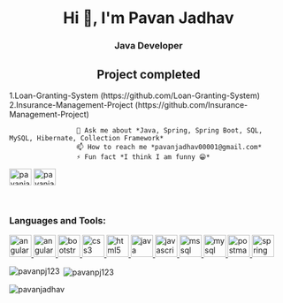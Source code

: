 
  <h1 align="center">Hi 👋, I'm Pavan Jadhav</h1>
<h3 align="center">Java Developer</h3>

 <h2 align="center">Project completed  </h2>    1.Loan-Granting-System
                        (https://github.com/Loan-Granting-System)</br>
                        2.Insurance-Management-Project
                        (https://github.com/Insurance-Management-Project)</br>

                     💬 Ask me about *Java, Spring, Spring Boot, SQL, MySQL, Hibernate, Collection Framework*
                     📫 How to reach me *pavanjadhav00001@gmail.com*
                     ⚡ Fun fact *I think I am funny 😁*
<p align="left">
<a href="https://linkedin.com/in/aakash sirsat" target="blank"><img align="center" src="[https://www.freepnglogos.com/uploads/linkedin-social-media-logo-7.png](https://www.linkedin.com/in/pavan-jadhav-6985b0271?utm_source=share&utm_campaign=share_via&utm_content=profile&utm_medium=ios_app)" alt="pavanjadhav" height="30" width="40" /></a>
<a href="https://instagram.com/aakash_2000._" target="blank"><img align="center" src="https://www.unipile.com/wp-content/uploads/2022/09/logo_instagram.png" alt="pavanjadhav"(https://www.instagram.com/pavan_jadhav3602?igsh=cHg2cmdvZGdpZ2dl&utm_source=qr) height="30" width="40" /></a>
</p>
<br>

<h3 align="left">Languages and Tools:</h3>
<p align="left"> <a href="https://angular.io" target="_blank" rel="noreferrer"> <img src="https://angular.io/assets/images/logos/angular/angular.svg" alt="angular" width="40" height="40"/> </a> <a href="https://angular.io" target="_blank" rel="noreferrer"> <img src="https://icon2.cleanpng.com/20180821/qae/kisspng-node-js-javascript-website-development-express-js-weekly-2-5b7c78fbb78ba2.1805803115348840917518.jpg" alt="angularjs" width="40" height="40"/> </a> <a href="https://getbootstrap.com" target="_blank" rel="noreferrer"> <img src="https://e7.pngegg.com/pngimages/496/657/png-clipart-bootstrap-scalable-graphics-logo-github-purple-violet-thumbnail.png" alt="bootstrap" width="40" height="40"/> </a> <a href="https://www.w3schools.com/css/" target="_blank" rel="noreferrer"> <img src="https://e7.pngegg.com/pngimages/893/87/png-clipart-cascading-style-sheets-logo-css3-html-css3-logo-blue-angle-thumbnail.png" alt="css3" width="40" height="40"/> </a> <a href="https://www.w3.org/html/" target="_blank" rel="noreferrer"> <img src="https://e7.pngegg.com/pngimages/5/56/png-clipart-website-development-html5-logo-world-wide-web-consortium-world-wide-web-angle-web-design-thumbnail.png" alt="html5" width="40" height="40"/> </a> <a href="https://www.java.com" target="_blank" rel="noreferrer"> <img src="https://e7.pngegg.com/pngimages/468/272/png-clipart-java-platform-enterprise-edition-computer-icons-java-api-for-restful-web-services-java-miscellaneous-text-thumbnail.png" alt="java" width="40" height="40"/> </a> <a href="https://developer.mozilla.org/en-US/docs/Web/JavaScript" target="_blank" rel="noreferrer"> <img src="https://e7.pngegg.com/pngimages/602/440/png-clipart-javascript-open-logo-number-js-angle-text-thumbnail.png" alt="javascript" width="40" height="40"/> </a> <a href="https://www.microsoft.com/en-us/sql-server" target="_blank" rel="noreferrer"> <img src="https://e7.pngegg.com/pngimages/925/551/png-clipart-mysql-mysql-thumbnail.png" alt="mssql" width="40" height="40"/> </a> <a href="https://www.mysql.com/" target="_blank" rel="noreferrer"> <img src="https://e7.pngegg.com/pngimages/28/601/png-clipart-sql-logo-illustration-microsoft-azure-sql-database-microsoft-sql-server-database-blue-text-thumbnail.png" alt="mysql" width="40" height="40"/> </a> <a href="https://postman.com" target="_blank" rel="noreferrer"> <img src="https://www.vectorlogo.zone/logos/getpostman/getpostman-icon.svg" alt="postman" width="40" height="40"/> </a> <a href="https://spring.io/" target="_blank" rel="noreferrer"> <img src="https://www.vectorlogo.zone/logos/springio/springio-icon.svg" alt="spring" width="40" height="40"/> </a> </p>

<p><img align="left" src="https://github-readme-stats.vercel.app/api/top-langs?username=pavanpj123&show_icons=true&locale=en&layout=compact" alt="pavanpj123" /></p>

<p>&nbsp;<img align="center" src="https://github-readme-stats.vercel.app/api?username=pavanpj123&show_icons=true&locale=en" alt="pavanpj123" /></p>

<p><img align="center" src="https://github-readme-streak-stats.herokuapp.com/?user=pavanpj123&" alt="pavanjadhav" /></p>
<!---
pavanpj123/pavanpj123 is a ✨ special ✨ repository because its `README.md` (this file) appears on your GitHub profile.
You can click the Preview link to take a look at your changes.
--->

